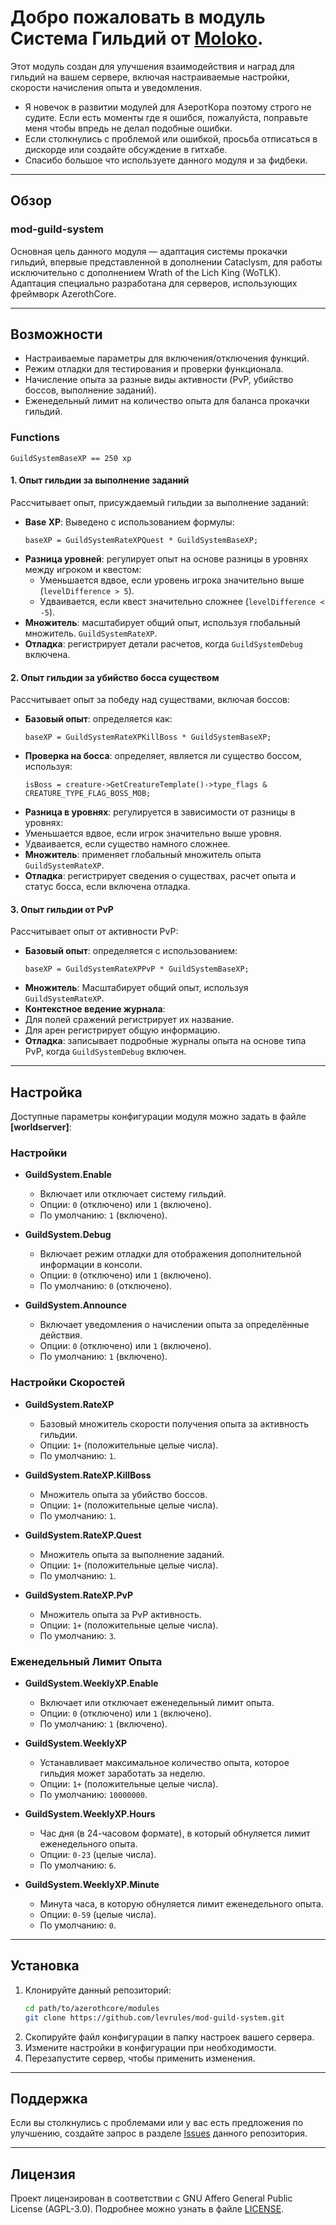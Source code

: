 # Добро пожаловать в модуль **Система Гильдий** от [Moloko](https://github.com/levrules/mod-guild-system).
Этот модуль создан для улучшения взаимодействия и наград для гильдий на вашем сервере, включая настраиваемые настройки, скорости начисления опыта и уведомления.

- Я новечок в развитии модулей для АзеротКора поэтому строго не судите. Если есть моменты где я ошибся, пожалуйста, поправьте меня чтобы впредь не делал подобные ошибки. 
- Если столкнулись с проблемой или ошибкой, просьба отписаться в дискорде или создайте обсуждение в гитхабе.
- Спасибо большое что используете данного модуля и за фидбеки.

---

## Обзор

### **mod-guild-system**
Основная цель данного модуля — адаптация системы прокачки гильдий, впервые представленной в дополнении Cataclysm, для работы исключительно с дополнением Wrath of the Lich King (WoTLK). Адаптация специально разработана для серверов, использующих фреймворк AzerothCore.

---

## Возможности

- Настраиваемые параметры для включения/отключения функций.
- Режим отладки для тестирования и проверки функционала.
- Начисление опыта за разные виды активности (PvP, убийство боссов, выполнение заданий).
- Еженедельный лимит на количество опыта для баланса прокачки гильдий.


### Functions

```
GuildSystemBaseXP == 250 xp
```

#### 1. Опыт гильдии за выполнение заданий

Рассчитывает опыт, присуждаемый гильдии за выполнение заданий:

- **Base XP**: Выведено с использованием формулы:
  ```
  baseXP = GuildSystemRateXPQuest * GuildSystemBaseXP;
  ```
- **Разница уровней**: регулирует опыт на основе разницы в уровнях между игроком и квестом:
  - Уменьшается вдвое, если уровень игрока значительно выше (`levelDifference > 5`).
  - Удваивается, если квест значительно сложнее (`levelDifference < -5`).
- **Множитель**: масштабирует общий опыт, используя глобальный множитель. `GuildSystemRateXP`.
- **Отладка**: регистрирует детали расчетов, когда `GuildSystemDebug` включена.

#### 2. Опыт гильдии за убийство босса существом

Рассчитывает опыт за победу над существами, включая боссов:

- **Базовый опыт**: определяется как:
  ```
  baseXP = GuildSystemRateXPKillBoss * GuildSystemBaseXP;
  ```
- **Проверка на босса**: определяет, является ли существо боссом, используя:
  ```
  isBoss = creature->GetCreatureTemplate()->type_flags & CREATURE_TYPE_FLAG_BOSS_MOB;
  ```
- **Разница в уровнях**: регулируется в зависимости от разницы в уровнях:
- Уменьшается вдвое, если игрок значительно выше уровня.
- Удваивается, если существо намного сложнее.
- **Множитель**: применяет глобальный множитель опыта `GuildSystemRateXP`.
- **Отладка**: регистрирует сведения о существах, расчет опыта и статус босса, если включена отладка.

#### 3. Опыт гильдии от PvP

Рассчитывает опыт от активности PvP:

- **Базовый опыт**: определяется с использованием:
  ```
  baseXP = GuildSystemRateXPPvP * GuildSystemBaseXP;
  ```
- **Множитель**: Масштабирует общий опыт, используя `GuildSystemRateXP`.
- **Контекстное ведение журнала**:
- Для полей сражений регистрирует их название.
- Для арен регистрирует общую информацию.
- **Отладка**: записывает подробные журналы опыта на основе типа PvP, когда `GuildSystemDebug` включен.

---

## Настройка

Доступные параметры конфигурации модуля можно задать в файле **[worldserver]**:

### **Настройки**

- **GuildSystem.Enable**
  - Включает или отключает систему гильдий.
  - Опции: `0` (отключено) или `1` (включено).
  - По умолчанию: `1` (включено).

- **GuildSystem.Debug**
  - Включает режим отладки для отображения дополнительной информации в консоли.
  - Опции: `0` (отключено) или `1` (включено).
  - По умолчанию: `0` (отключено).

- **GuildSystem.Announce**
  - Включает уведомления о начислении опыта за определённые действия.
  - Опции: `0` (отключено) или `1` (включено).
  - По умолчанию: `1` (включено).

### **Настройки Скоростей**

- **GuildSystem.RateXP**
  - Базовый множитель скорости получения опыта за активность гильдии.
  - Опции: `1+` (положительные целые числа).
  - По умолчанию: `1`.

- **GuildSystem.RateXP.KillBoss**
  - Множитель опыта за убийство боссов.
  - Опции: `1+` (положительные целые числа).
  - По умолчанию: `1`.

- **GuildSystem.RateXP.Quest**
  - Множитель опыта за выполнение заданий.
  - Опции: `1+` (положительные целые числа).
  - По умолчанию: `1`.

- **GuildSystem.RateXP.PvP**
  - Множитель опыта за PvP активность.
  - Опции: `1+` (положительные целые числа).
  - По умолчанию: `3`.

### **Еженедельный Лимит Опыта**

- **GuildSystem.WeeklyXP.Enable**
  - Включает или отключает еженедельный лимит опыта.
  - Опции: `0` (отключено) или `1` (включено).
  - По умолчанию: `1` (включено).

- **GuildSystem.WeeklyXP**
  - Устанавливает максимальное количество опыта, которое гильдия может заработать за неделю.
  - Опции: `1+` (положительные целые числа).
  - По умолчанию: `10000000`.

- **GuildSystem.WeeklyXP.Hours**
  - Час дня (в 24-часовом формате), в который обнуляется лимит еженедельного опыта.
  - Опции: `0-23` (целые числа).
  - По умолчанию: `6`.

- **GuildSystem.WeeklyXP.Minute**
  - Минута часа, в которую обнуляется лимит еженедельного опыта.
  - Опции: `0-59` (целые числа).
  - По умолчанию: `0`.

---

## Установка

1. Клонируйте данный репозиторий:
   ```bash
   cd path/to/azerothcore/modules
   git clone https://github.com/levrules/mod-guild-system.git
   ```
2. Скопируйте файл конфигурации в папку настроек вашего сервера.
3. Измените настройки в конфигурации при необходимости.
4. Перезапустите сервер, чтобы применить изменения.

---

## Поддержка

Если вы столкнулись с проблемами или у вас есть предложения по улучшению, создайте запрос в разделе [Issues](https://github.com/levrules/mod-guild-system) данного репозитория.

---

## Лицензия

Проект лицензирован в соответствии с GNU Affero General Public License (AGPL-3.0). Подробнее можно узнать в файле [LICENSE](LICENSE).
